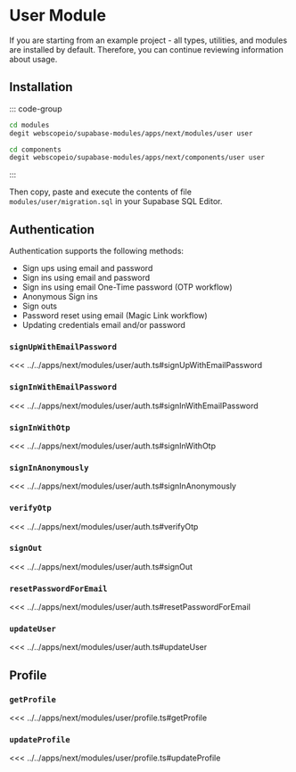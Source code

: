 # User Module

If you are starting from an example project - all types, utilities, and modules are installed by default. Therefore, you can continue reviewing information about usage.

## Installation

::: code-group

```bash [Install module]
cd modules
degit webscopeio/supabase-modules/apps/next/modules/user user
```

```bash [Install components]
cd components
degit webscopeio/supabase-modules/apps/next/components/user user
```

:::

Then copy, paste and execute the contents of file `modules/user/migration.sql` in your Supabase SQL Editor.

## Authentication

Authentication supports the following methods:

- Sign ups using email and password
- Sign ins using email and password
- Sign ins using email One-Time password (OTP workflow)
- Anonymous Sign ins
- Sign outs
- Password reset using email (Magic Link workflow)
- Updating credentials email and/or password

### `signUpWithEmailPassword`

<<< ../../apps/next/modules/user/auth.ts#signUpWithEmailPassword

### `signInWithEmailPassword`

<<< ../../apps/next/modules/user/auth.ts#signInWithEmailPassword

### `signInWithOtp`

<<< ../../apps/next/modules/user/auth.ts#signInWithOtp

### `signInAnonymously`

<<< ../../apps/next/modules/user/auth.ts#signInAnonymously

### `verifyOtp`

<<< ../../apps/next/modules/user/auth.ts#verifyOtp

### `signOut`

<<< ../../apps/next/modules/user/auth.ts#signOut

### `resetPasswordForEmail`

<<< ../../apps/next/modules/user/auth.ts#resetPasswordForEmail

### `updateUser`

<<< ../../apps/next/modules/user/auth.ts#updateUser

## Profile

### `getProfile`

<<< ../../apps/next/modules/user/profile.ts#getProfile

### `updateProfile`

<<< ../../apps/next/modules/user/profile.ts#updateProfile
